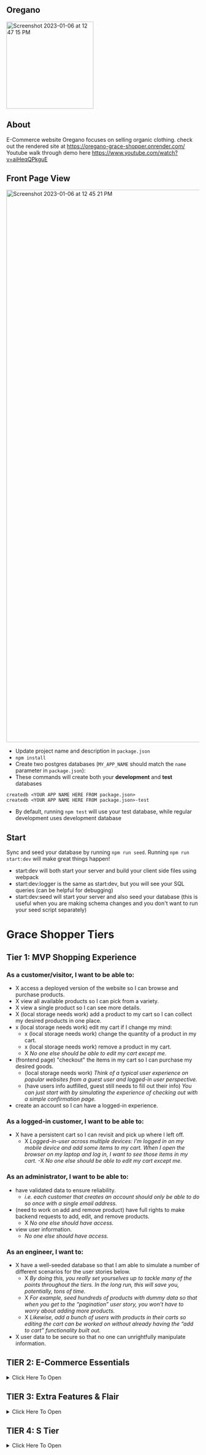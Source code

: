 ## Oregano
<img width="227" alt="Screenshot 2023-01-06 at 12 47 15 PM" src="https://user-images.githubusercontent.com/85711028/211097152-31ed92ee-b74b-4985-816e-880b2b101a05.png">

## About
E-Commerce website Oregano focuses on selling organic clothing. check out the rendered site at https://oregano-grace-shopper.onrender.com/
Youtube walk through demo here https://www.youtube.com/watch?v=aiHeqQPkguE

## Front Page View
<img width="1440" alt="Screenshot 2023-01-06 at 12 45 21 PM" src="https://user-images.githubusercontent.com/85711028/211097026-19f121cc-287d-41f1-aeca-9161a102f2c3.png">

* Update project name and description in `package.json`
* `npm install`
* Create two postgres databases (`MY_APP_NAME` should match the `name`
  parameter in `package.json`):
* These commands will create both your **development** and **test** databases

```
createdb <YOUR APP NAME HERE FROM package.json>
createdb <YOUR APP NAME HERE FROM package.json>-test
```

* By default, running `npm test` will use your test database, while
  regular development uses development database

## Start

Sync and seed your database by running `npm run seed`. Running `npm run start:dev` will make great things happen!

- start:dev will both start your server and build your client side files using webpack
- start:dev:logger is the same as start:dev, but you will see your SQL queries (can be helpful for debugging)
- start:dev:seed will start your server and also seed your database (this is useful when you are making schema changes and you don't want to run your seed script separately)
# Grace Shopper Tiers

## Tier 1: MVP Shopping Experience

### As a customer/visitor, I want to be able to:

- X access a deployed version of the website so I can browse and purchase products.
- X view all available products so I can pick from a variety.
- X view a single product so I can see more details.
- X (local storage needs work) add a product to my cart so I can collect my desired products in one place.
- x (local storage needs work) edit my cart if I change my mind:
  - x (local storage needs work) change the quantity of a product in my cart.
  - x (local storage needs work) remove a product in my cart.
  - X _No one else should be able to edit my cart except me._
- (frontend page) "checkout" the items in my cart so I can purchase my desired goods.
  - (local storage needs work) _Think of a typical user experience on popular websites from a guest user and logged-in user perspective._
  - (have users info autfilled, guest still needs to fill out their info) _You can just start with by simulating the experience of checking out with a simple confirmation page._
- create an account so I can have a logged-in experience.

### As a logged-in customer, I want to be able to:

- X have a persistent cart so I can revisit and pick up where I left off.
  - X _Logged-in-user across multiple devices: I'm logged in on my mobile device and add some items to my cart. When I open the browser on my laptop and log in, I want to see those items in my cart._
  -X  _No one else should be able to edit my cart except me._

### As an administrator, I want to be able to:

- have validated data to ensure reliability.
  - _i.e. each customer that creates an account should only be able to do so once with a single email address._
- (need to work on add and remove product) have full rights to make backend requests to add, edit, and remove products.
  - X _No one else should have access._
- view user information.
  - _No one else should have access._

### As an engineer, I want to:

- X have a well-seeded database so that I am able to simulate a number of different scenarios for the user stories below.
  - X _By doing this, you really set yourselves up to tackle many of the points throughout the tiers. In the long run, this will save you, potentially, tons of time._
  - X _For example, seed hundreds of products with dummy data so that when you get to the “pagination” user story, you won’t have to worry about adding more products._
  - X _Likewise, add a bunch of users with products in their carts so editing the cart can be worked on without already having the “add to cart” functionality built out._
- X user data to be secure so that no one can unrightfully manipulate information.

## TIER 2: E-Commerce Essentials

<details><summary>Click Here To Open</summary>

### As a customer, I want to be able to:

- X see all products that belong to a certain category.
  - X _Keep this simple. For example, a product can only belong to one category._
- explore an aesthetically pleasing website so I can easily navigate around and enjoy the experience (UI/UX).
  - X _This includes front-end data validations. For example, if certain fields of a form are required and must be in a specific format, this is obvious to the user._
- X have a persistent cart so I can revisit and pick up where I left off.
  - _There are two more experiences to consider here. Explore your favorite websites to see what the intended behavior is for the following cases:_
    - X **Guest-only:** I don't want to create an account, but I want my cart to persist between browser refreshes.
      - X Look into front-end storage for this one.
    - x KINDA **Guest-to-logged-in-user:** Initially, I'm not logged in, and I add items to my cart. When I eventually log in, I want to see those same items I added when I was logged in still in my cart, in addition to the items I may have had in my cart from a previous logged in session.

### As a logged-in customer, I want to be able to:

- see my order history so I can remember my previously purchased items and their prices at the time of purchase.
- x view and edit my user profile so I can update my information when necessary.

### As an administrator, I want to be able to:

- allow customers to have a variety of payment method options in order to increase checkout conversion.
  - _Begin by integrating Stripe, and, if interested, dive into integrating PayPal, Venmo, Braintree, or Bitcoin._
- x edit products and manage users through a dashboard so I can easily make changes and assessments as necessary.

</details>

## TIER 3: Extra Features & Flair

<details><summary>Click Here To Open</summary>

### As an administrator, I want to be able to:

- ensure accurate product inventory so that we can be sure only available products are sold.
  - _For example, when a customer purchases an item, the quantity available is appropriately deducted._
  - _Likewise, if a customer attempts to purchase a higher quantity of an item that is available, they will be alerted/notified that there isn't enough inventory._
- offer customers discounts through promo codes so that we can incentivize purchases.

### As a customer, I want to be able to:

#### Receive Notifications

- receive an email confirmation when placing an order so that I can easily reference it when needed without visiting my account.
- be notified when certain events occur so that I am informed of my actions.
  - _For example, when I add a product to my cart, there is a toast notification that pops up in the corner of the page with an appropriate message for that action._

#### Have A Seamless Experience

- navigate the website successfully, in a way that is accessible and inclusive.
  - _This is a great opportunity to dive into ADA Compliance (screen-reader friendliness, keyboard navigation, colorblind-friendly, etc.)._
  - _[A11y Checklist](https://a11yproject.com/checklist)_
- view a display to know when content is loading or there is an error so that I can manage my expectations.
  - _For example, loading spinners while the frontend is waiting for a backend response._
  - _As a customer, if I visit a product page that doesn't exist, notify me that it doesn't and bring me to all products. Likewise, if I visit a page that outright doesn't exist, navigate me to the landing page._

#### Have A User-Friendly Experience

- filter through all products.
  - _This is an opportunity to dive into a "search" input field. You can filter all products using vanilla JavaScript, or look into Algolia (search-as-a-service)._
- browse through all products in a digestible way so that I am not overwhelmed with an endless list of products.
  - _Dive into pagination here!_
  - _This goes back to the initial seed in Tier 1. If you have a database seeded with thousands of products, there shouldn't be any blockers in order to tackle this user story. It also begs the question of whether we should fetch all of the products from the database or limit the response in intervals (e.g. 25 at a time) and show more only through a user action (e.g. clicking a “Next”/”Show More” button)._
  - _Keep in mind, if you already have the product filter feature built out, can you get pagination to work on the results as well?_
- view featured products so that I can get inspiration.
  - _For example, display the five most purchased products within a given period of time (i.e. yesterday or last week), or the most recently added products._
- add products to a wishlist so that I can differentiate products I would like to purchase now (cart) versus products I might be interested in purchasing in the future (wishlist).

</details>

## TIER 4: S Tier

<details><summary>Click Here To Open</summary>

### As a customer, I want to be able to:

- post products to my social media accounts so that I can share with my friends/followers.
  - _For example, integrating Facebook to create a post of a product's name, description, photo and link._
- receive recommended products so that I can have a customized user experience and get inspiration.
  - _For example, based on products viewed (similar products; matching "tags")._
- feel like the website experience is customized for my native language.
  - **Internationalization (i19n)**
    - _The process of designing and building an application to facilitate localization. The main concern is that applications can be adapted to various languages and regions without engineering changes._
  - **Localization (i10n)**
    - _The cultural and linguistic adaptation of an internationalized application to two or more culturally-distinct markets._
    - _For example, the website while the main language of the United States and United Kingdom is English, the currency ($ vs. £) and date format (12/31/2020 vs. 31/12/2020) vary._
  - _[Mozilla Internationalization & Localization Guidelines](https://www-archive.mozilla.org/docs/reflist/i18n/)_

### As an administrator, I want to be able to:

- visualize relevant KPIs (key performance indicators) in the admin dashboard so that I can make educated business decisions.
  - _For example, a line graph of total sales over time._

### As a CEO/CTO, I want:

- the website to allow for multi tenancy so that we can potentially white label the application and allow users to create "shops."
  - _Think Etsy and Amazon, where the sellers can have their own "shops" within the platforms._

</details>

